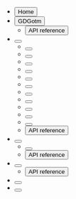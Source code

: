 <!--

If you need to add a new article, add it to the list below. For example, if your article is called "My Article", add the following line:
- [<button icon="file"></button>](/src/docs/my-article.md)

If you need to add a new chapter to an article, add it as a sublist to the article. For example, if your chapter is called "My Chapter", and its article is called "My Article", add the following line below the article (note the spaces in the beginning):
  - [<button icon="file"></button>](/src/docs/my-article/my-chapter.md)

So if there is only one article "My Article", which has only one chapter "My Chapter", this file would look like this:
- [<button icon="file"></button>](/src/docs/my-article.md)
  - [<button icon="file"></button>](/src/docs/my-article/my-chapter.md)

 -->

- [<button icon="home">Home</button>](/src/overview.md)
- [<button icon="gdgotm">GDGotm</button>](/src/docs/gdgotm.md)
  - [<button icon="reference">API reference</button>](/src/docs/gdgotm/api-reference.md)
- [<button icon="content"></button>](/src/docs/content.md)
  - [<button icon="auction"></button>](/src/docs/content/auction-house.md)
  - [<button icon="hammer"></button>](/src/docs/content/crafting.md)
  - [<button icon="user"></button>](/src/docs/content/custom-characters.md)
  - [<button icon="star"></button>](/src/docs/content/custom-items.md)
  - [<button icon="trees"></button>](/src/docs/content/custom-maps.md)
  - [<button icon="sparkles"></button>](/src/docs/content/enchanting.md)
  - [<button icon="package"></button>](/src/docs/content/inventory.md)
  - [<button icon="scale"></button>](/src/docs/content/marketplace.md)
  - [<button icon="shop"></button>](/src/docs/content/shops.md)
  - [<button icon="handshake"></button>](/src/docs/content/trading.md)
  - [<button icon="offline"></button>](/src/docs/content/mix-local-and-global-contents.md)
  - [<button icon="reference">API reference</button>](/src/docs/content/api-reference.md)
- [<button icon="leaderboard"></button>](/src/docs/leaderboard.md)
  - [<button icon="offline"></button>](/src/docs/leaderboard/mix-local-and-global-contents.md)
  - [<button icon="reference">API reference</button>](/src/docs/leaderboard/api-reference.md)
- [<button icon="lobby"></button>](/src/docs/lobby.md)
  - [<button icon="reference">API reference</button>](/src/docs/lobby/api-reference.md)
- [<button icon="multiplayer"></button>](/src/docs/multiplayer.md)
- [<button icon="file"></button>](/src/docs/markdown.md)
